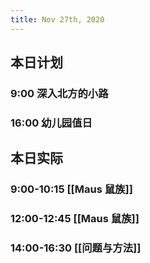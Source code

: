 ```yaml
---
title: Nov 27th, 2020
---
```


## 本日计划
### 9:00 深入北方的小路
### 16:00 幼儿园值日
## 本日实际
### 9:00-10:15 [[Maus 鼠族]]
### 12:00-12:45 [[Maus 鼠族]]
### 14:00-16:30 [[问题与方法]]
### 

